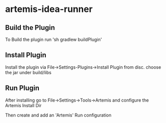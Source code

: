 # artemis-idea-runner

## Build the Plugin
To Build the plugin run 'sh gradlew buildPlugin'


## Install Plugin

Install the plugin via File->Settings-Plugins->Install Plugin from disc. choose the jar under build/libs

## Run Plugin

After installing go to File->Settings->Tools->Artemis and configure the Artemis Install Dir

Then create and add an 'Artemis' Run configuration